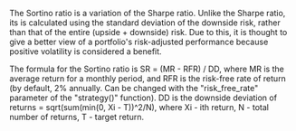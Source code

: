 The Sortino ratio is a variation of the Sharpe ratio. Unlike the Sharpe ratio, its is calculated using the standard deviation of the downside risk, rather than that of the entire (upside + downside) risk. Due to this, it is thought to give a better view of a portfolio's risk-adjusted performance because positive volatility is considered a benefit.

The formula for the Sortino ratio is SR = (MR - RFR) / DD, where MR is the average return for a monthly period, and RFR is the risk-free rate of return (by default, 2% annually. Can be changed with the "risk\_free\_rate" parameter of the "strategy()" function). DD is the downside deviation of returns = sqrt(sum(min(0, Xi - T))^2/N), where Xi - ith return, N - total number of returns, T - target return.